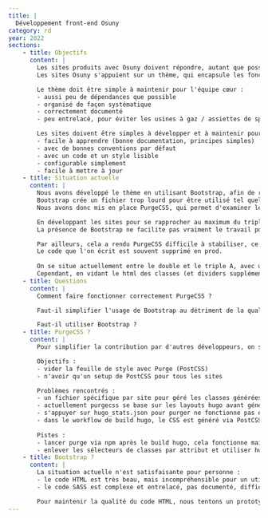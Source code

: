 ```yaml
---
title: |
  Développement front-end Osuny
category: rd
year: 2022
sections:
    - title: Objectifs
      content: |
        Les sites produits avec Osuny doivent répondre, autant que possible, aux critères énoncés dans l'article [Qualité frontend : à la recherche du AAA](https://lab.noesya.coop/2022/qualite-front).
        Les sites Osuny s'appuient sur un thème, qui encapsule les fonctionnalités et les bonnes pratiques d'accessibilité et d'éco-conception.

        Le thème doit être simple à maintenir pour l'équipe cœur :
        - aussi peu de dépendances que possible 
        - organisé de façon systématique
        - correctement documenté
        - peu entrelacé, pour éviter les usines à gaz / assiettes de spaghetti

        Les sites doivent être simples à développer et à maintenir pour toute la communauté :
        - facile à apprendre (bonne documentation, principes simples)
        - avec de bonnes conventions par défaut
        - avec un code et un style lisible
        - configurable simplement
        - facile à mettre à jour
    - title: Situation actuelle
      content: |
        Nous avons développé le thème en utilisant Bootstrap, afin de rendre l'adoption facile.
        Bootstrap crée un fichier trop lourd pour être utilisé tel quel. 
        Nous avons donc mis en place PurgeCSS, qui permet d'examiner le code HTML, de lister les classes nécessaires et de supprimer le CSS inutile.

        En développant les sites pour se rapprocher au maximum du triple A, nous avons enlevé le balisage Bootstrap.
        La présence de Bootstrap ne facilite pas vraiment le travail pour les développeurs tiers.

        Par ailleurs, cela a rendu PurgeCSS difficile à stabiliser, ce qui crée une situation instable en production.
        Le code que l'on écrit est souvent supprimé en prod.
        
        On se situe actuellement entre le double et le triple A, avec un code HTML léger, assez pur, et sémantique. 
        Cependant, en vidant le html des classes (et dividers supplémentaires) Bootstrap, via l'usage d'extends et des mixins sass, le style s'en trouve moins lisible donc moins maintenable.
    - title: Questions
      content: |
        Comment faire fonctionner correctement PurgeCSS ?

        Faut-il simplifier l'usage de Bootstrap au détriment de la qualité du HTML pour favoriser la maintenabilité et l'accès aux autres développeurs ?

        Faut-il utiliser Bootstrap ?
    - title: PurgeCSS ?
      content: |
        Pour simplifier la contribution par d'autres développeurs, on s'appuie sur Bootstrap. Mais pour optimiser, on allège le poid de la feuille de style avec Purge.

        Objectifs : 
        - vider la feuille de style avec Purge (PostCSS)
        - n'avoir qu'un setup de PostCSS pour tous les sites

        Problèmes rencontrés : 
        - un fichier spécifique par site pour géré les classes générées spécifiques
        - actuellement purgecss se base sur les layouts hugo avant génération
        - s'appuyer sur hugo_stats.json pour purger ne fonctionne pas en l'état car nous utilisons des sélecteurs CSS s'appuyant sur les attributs html (exemple : header[role="banner"])
        - dans le workflow de build hugo, le CSS est généré via PostCSS en même temps que le build du HTML, ça ne permet pas de s'appuyer sur le build (/public) html final pour lancer un purge.
        
        Pistes : 
        - lancer purge via npm après le build hugo, cela fonctionne mais cela peut rallonger le temps de compilation total (en fonction de la quantité de fichiers html générés)
        - enlever les sélecteurs de classes par attribut et utiliser hugo_stats.json pour purger.
    - title: Bootstrap ?
      content: |
        La situation actuelle n'est satisfaisante pour personne :
        - le code HTML est très beau, mais incompréhensible pour un utilisateur de Bootstrap
        - le code SASS est complexe et entrelacé, pas documenté, difficile à utiliser pour tout le monde

        Pour maintenir la qualité du code HTML, nous tentons un prototype sans Bootstrap, avec du code SASS custom.
---
```

